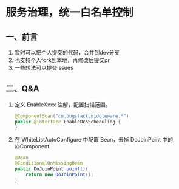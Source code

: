 # 服务治理，统一白名单控制

## 一、前言

1. 暂时可以把个人提交的代码，合并到dev分支
2. 也支持个人fork到本地，再修改后提交pr
3. 一些想法可以提交issues

## 二、Q&A

1. 定义 EnableXxxx 注解，配置扫描范围。

    ```java
    @ComponentScan("cn.bugstack.middleware.*")
    public @interface EnableDcsScheduling {
    }
    ```

2. 在 WhiteListAutoConfigure 中配置 Bean，去掉 DoJoinPoint 中的 @Component

    ```java
    @Bean
    @ConditionalOnMissingBean
    public DoJoinPoint point(){
        return new DoJoinPoint();
    }
    ```
